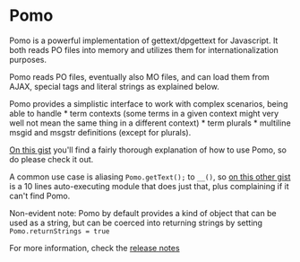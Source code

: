 Pomo
=====

  Pomo is a powerful implementation of gettext/dpgettext for Javascript. It both reads PO files into memory and utilizes them
  for internationalization purposes. 
  
  Pomo reads PO files, eventually also MO files, and can load them from AJAX, special <link> tags and literal strings as explained below.
  
  Pomo provides a simplistic interface to work with complex scenarios, being able to handle
    * term contexts (some terms in a given context might very well not mean the same thing in a different context)
	* term plurals
	* multiline msgid and msgstr definitions (except for plurals).
	
  [On this gist](https://gist.github.com/cfv1984/5221069) you'll find a fairly thorough explanation of how to use Pomo, so 
  do please check it out. 
  
  A common use case is aliasing ```Pomo.getText();``` to ```__()```, so [on this other gist](https://gist.github.com/cfv1984/5224082)
  is a 10 lines auto-executing module that does just that, plus complaining if it can't find Pomo. 
  
  Non-evident note: Pomo by default provides a kind of object that can be used as a string, but can be coerced into returning
  strings by setting ```Pomo.returnStrings = true```
  
  For more information, check the [release notes](RELEASE.md)